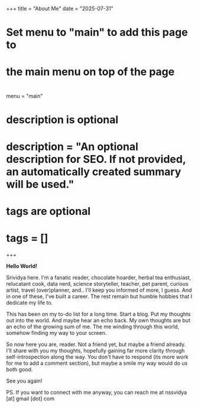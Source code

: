 +++
title = "About Me"
date = "2025-07-31"

#
# Set menu to "main" to add this page to
# the main menu on top of the page
#
menu = "main"

#
# description is optional
#
# description = "An optional description for SEO. If not provided, an automatically created summary will be used."

#
# tags are optional
#
# tags = []
+++

**Hello World!**

Srividya here. I'm a fanatic reader, chocolate hoarder, herbal tea enthusiast, relucatant cook, data nerd, science storyteller, teacher, pet parent, curious artist, travel (over)planner, and.. I'll keep you informed of more, I guess. And in one of these, I've built a career. The rest remain but humble hobbies that I dedicate my life to. 

This has been on my to-do list for a long time. Start a blog. Put my thoughts out into the world. And maybe hear an echo back. My own thoughts are but an echo of the growing sum of me. The me winding through this world, somehow finding my way to your screen.

So now here you are, reader. Not a friend yet, but maybe a friend already. 
I'll share with you my thoughts, hopefully gaining far more clarity through self-introspection along the way. You don't have to respond (its more work for me to add a comment section), but maybe a smile my way would do us both good. 

See you again!


PS. If you want to connect with me anyway, you can reach me at nssvidya [at] gmail [dot] com